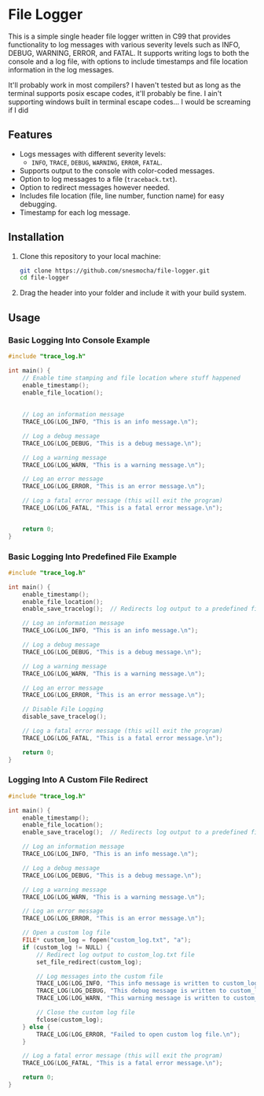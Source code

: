 # File Logger

This is a simple single header file logger written in C99 that provides functionality to log messages with various severity levels such as INFO, DEBUG, WARNING, ERROR, and FATAL. It supports writing logs to both the console and a log file, with options to include timestamps and file location information in the log messages.

It'll probably work in most compilers? I haven't tested but as long as the terminal supports posix escape codes, it'll probably be fine. I ain't supporting windows built in terminal escape codes... I would be screaming if I did 

## Features

- Logs messages with different severity levels: 
  - `INFO`, `TRACE`, `DEBUG`, `WARNING`, `ERROR`, `FATAL`.
- Supports output to the console with color-coded messages.
- Option to log messages to a file (`traceback.txt`).
- Option to redirect messages however needed.
- Includes file location (file, line number, function name) for easy debugging.
- Timestamp for each log message.

## Installation

1. Clone this repository to your local machine:

    ```bash
    git clone https://github.com/snesmocha/file-logger.git
    cd file-logger
    ```

2. Drag the header into your folder and include it with your build system.

## Usage

### Basic Logging Into Console Example

```c
#include "trace_log.h"

int main() {
    // Enable time stamping and file location where stuff happened
    enable_timestamp();
    enable_file_location();
	
	
    // Log an information message
    TRACE_LOG(LOG_INFO, "This is an info message.\n");

    // Log a debug message
    TRACE_LOG(LOG_DEBUG, "This is a debug message.\n");

    // Log a warning message
    TRACE_LOG(LOG_WARN, "This is a warning message.\n");

    // Log an error message
    TRACE_LOG(LOG_ERROR, "This is an error message.\n");

    // Log a fatal error message (this will exit the program)
    TRACE_LOG(LOG_FATAL, "This is a fatal error message.\n");


    return 0;
}
```

### Basic Logging Into Predefined File Example

```c
#include "trace_log.h"

int main() {
    enable_timestamp();
    enable_file_location();
    enable_save_tracelog();  // Redirects log output to a predefined file (traceback.txt)

    // Log an information message
    TRACE_LOG(LOG_INFO, "This is an info message.\n");

    // Log a debug message
    TRACE_LOG(LOG_DEBUG, "This is a debug message.\n");

    // Log a warning message
    TRACE_LOG(LOG_WARN, "This is a warning message.\n");

    // Log an error message
    TRACE_LOG(LOG_ERROR, "This is an error message.\n");

	// Disable File Logging
	disable_save_tracelog();

    // Log a fatal error message (this will exit the program)
    TRACE_LOG(LOG_FATAL, "This is a fatal error message.\n");

    return 0;
}
```

### Logging Into A Custom File Redirect

```c
#include "trace_log.h"

int main() {
    enable_timestamp();
    enable_file_location();
    enable_save_tracelog();  // Redirects log output to a predefined file (traceback.txt)

    // Log an information message
    TRACE_LOG(LOG_INFO, "This is an info message.\n");

    // Log a debug message
    TRACE_LOG(LOG_DEBUG, "This is a debug message.\n");

    // Log a warning message
    TRACE_LOG(LOG_WARN, "This is a warning message.\n");

    // Log an error message
    TRACE_LOG(LOG_ERROR, "This is an error message.\n");

    // Open a custom log file
    FILE* custom_log = fopen("custom_log.txt", "a");
    if (custom_log != NULL) {
        // Redirect log output to custom_log.txt file
        set_file_redirect(custom_log);

        // Log messages into the custom file
        TRACE_LOG(LOG_INFO, "This info message is written to custom_log.txt.\n");
        TRACE_LOG(LOG_DEBUG, "This debug message is written to custom_log.txt.\n");
        TRACE_LOG(LOG_WARN, "This warning message is written to custom_log.txt.\n");

        // Close the custom log file
        fclose(custom_log);
    } else {
        TRACE_LOG(LOG_ERROR, "Failed to open custom log file.\n");
    }

    // Log a fatal error message (this will exit the program)
    TRACE_LOG(LOG_FATAL, "This is a fatal error message.\n");

    return 0;
}
```
